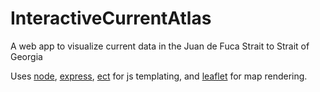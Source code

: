 # InteractiveCurrentAtlas
A web app to visualize current data in the Juan de Fuca Strait to Strait of Georgia

Uses [node](https://www.nodejs.org), [express](https://www.expressjs.com), [ect](https://www.ectjs.com) for js templating, and [leaflet](http://leafletjs.com) for map rendering.

